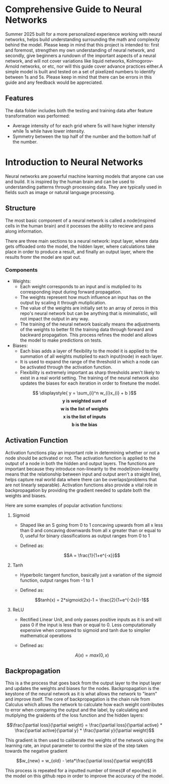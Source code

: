# Comprehensive Guide to Neural Networks
Summer 2025 built for a more personalized experience working with neural networks, helps build understanding surrounding the math and complexity behind the model. Please keep in mind that this project is intended to: first and foremost, strengthen my own understanding of neural network, and secondly, give beginners a rundown of the important aspects of a neural network, and will not cover variations like liquid networks, Kolmogorov-Arnold networks, or etc, nor will this guide cover advance practices either.A simple model is built and tested on a set of pixelized numbers to identify between 1s and 5s. Please keep in mind that there can be errors in this guide and any feedback would be appreciated.
## Features
The data folder includes both the testing and training data after feature transformation was performed:
- Average intensity of for each grid where 5s will have higher intensity while 1s while have lower intensity. 
- Symmetry between the top half of the number and the bottom half of the number.
# Introduction to Neural Networks
Neural networks are powerful machine learning models that anyone can use and build. It is inspired by the human brain and can be used to understanding patterns through processing data. They are typically used in fields such as image or natural language processing.
## Structure
The most basic component of a neural network is called a node(inspired cells in the human brain) and it pocesses the ability to recieve and pass along information.

There are three main sections to a neural network: input layer, where data gets offloaded onto the model, the hidden layer, where calculations take place in order to produce a result, and finally an output layer, where the results fromr the model are spat out.

### Components 
- Weights:
    - Each weight corresponds to an input and is mutiplied to its corresponding input during forward propagation.
    - The weights represent how much influence an input has on the output by scaling it through mutiplication.
    - The value of the weights are initially set to an array of zeros in this repo's neural network but can be anything that is minimalistic, will not impact the output in any way.
    - The training of the neural network basically means the adjustments of the weights to better fit the training data through forward and backward propagation. This process refines the model and allows the model to make predictions on tests.
- Biases:
    - Each bias adds a layer of flexibility to the model it is applied to the summation of all weights mutiplied to each input(node) in each layer.
    - It is used to expand the range of the threshold in which a node can be activated through the activation function.
    - Flexibility is extremely important as sharp thresholds aren't likely to exist in a real world setting. The training of the neural network also updates the biases for each iteration in order to finetune the model.

$$ \displaystyle{ y =  \sum_{i}^n w_{i}x_{i} + b }$$
$$ \textbf{ y is weighted sum of}$$
$$ \textbf{ w is the list of weights}$$
$$ \textbf{ x is the list of inputs}$$
$$ \textbf{ b is the bias} $$

## Activation Function
Activation functions play an important role in determining whether or not a node should be activated or not. The activation function is applied to the output of a node in both the hidden and output layers. The functions are important because they introduce non-linearity to the model(non-linearity means that the relationship between input and output aren't a straight line), helps capture real world data where there can be overlaps(problems that are not linearly separable). Activation functions also provide a vital role in backpropagation by providing the gradient needed to update both the weights and biases.

Here are some examples of popular activation functions:
1. Sigmoid
    - Shaped like an S going from 0 to 1 concaving upwards from all x less than 0 and concaving downwards from all x greater than or equal to 0, useful for binary classifications as output ranges from 0 to 1
    - Defined as:
      
      $$A = \frac{1}{1+e^{-x}}$$
2. Tanh
    - Hyperbolic tangent function, basically just a variation of the sigmoid function, output ranges from -1 to 1
    - Defined as:
      
      $$tanh(x) = 2*sigmoid(2x)-1 = \frac{2}{1+e^{-2x}}-1$$
3. ReLU
    - Rectified Linear Unit, and only passes positive inputs as it is and will pass 0 if the input is less than or equal to 0. Less computationally expensive when compared to sigmoid and tanh due to simplier mathematical operations
    - Defined as:
      
      $$A(x) = max(0,x)$$

## Backpropagation
This is a the process that goes back from the output layer to the input layer and updates the weights and biases for the nodes. Backpropagation is the keystone of the neural network as it is what allows the network to "learn" and improve itself. The core of backpropagation is the chain rule from Calculus which allows the network to calculate how each weight contributes to error when comparing the output and the label, by calculating and mutiplying the graidents of the loss function and the hidden layers:

$$\frac{\partial loss}{\partial weight} = \frac{\partial loss}{\partial active} * \frac{\partial active}{\partial y} * \frac{\partial y}{\partial weight}$$

This gradient is then used to caliberate the weights of the network using the learning rate, an input parameter to control the size of the step taken towards the negative gradient

$$w_{new} = w_{old} - \eta*\frac{\partial loss}{\partial weight}$$

This process is repeated for a inputted number of times(# of epoches) in the model on this github repo in order to improve the accuracy of the model.